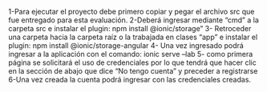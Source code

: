 1-Para ejecutar el proyecto debe primero copiar y pegar el archivo src que fue entregado para esta evaluación. 
2-Deberá ingresar mediante “cmd” a la carpeta src e instalar el plugin: npm install @ionic/storage”
3- Retroceder una carpeta hacia la carpeta raíz o la trabajada en clases “app” e instalar el plugin:     npm install @ionic/storage-angular
4- Una vez ingresado podrá ingresar a la aplicación con el comando: ionic serve –lab
5- como primera página se solicitará el uso de credenciales por lo que tendrá que hacer clic en la sección de abajo que dice “No tengo cuenta” y preceder a registrarse
6-Una vez creada la cuenta podrá ingresar con las credenciales creadas.